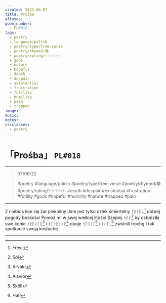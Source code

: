 ```yaml
---
created: 2022-06-07
title: Prośba
aliases:
poem_number:
  - PL#018
tags:
  - poetry
  - language/polish
  - poetry/type/free-verse
  - poetry/rhymed/🟢
  - poetry/rating/✨✨✨✨✨
  - gods
  - nature
  - hopeful
  - death
  - despair
  - existential
  - frustration
  - futility
  - humility
  - pain
  - trapped
image:
music:
notes:
cssclasses:
  - poetry
---
```

# 「Prośba」 `PL#018`

---

> 07/06/22
> 
> #poetry 
> #language/polish 
> #poetry/type/free-verse 
> #poetry/rhymed/🟢 
> #poetry/rating/✨✨✨✨✨ 
> #death #despair #existential #frustration #futility #gods #hopeful #humility #nature #trapped #pain 

---

Z niebios leje się żar piekielny
Jam jest tylko człek śmiertelny
ᚠᚱᛅᚢᛦ[^1] dobrej pogody boskości
Pomóż mi w swej wielkiej litości
Szepnij ᛋᚢᛚ[^2] by ostudziła swe konie
ᛅᚱᚢᛅᚴᚱ[^3] i ᛅᛚᛋᚢᛁᚦᚱ[^4] oboje
ᛋᚴᚢᛚᛚ[^5] i ᚼᛅᛏᛁ[^6] zwolnili trochę
I tak spotkacie swoją kostuchę

---

[^1]: Freyr
[^2]: Sól
[^3]: Árvakr
[^4]: Alsviðr
[^5]: Sköll
[^6]: Hati